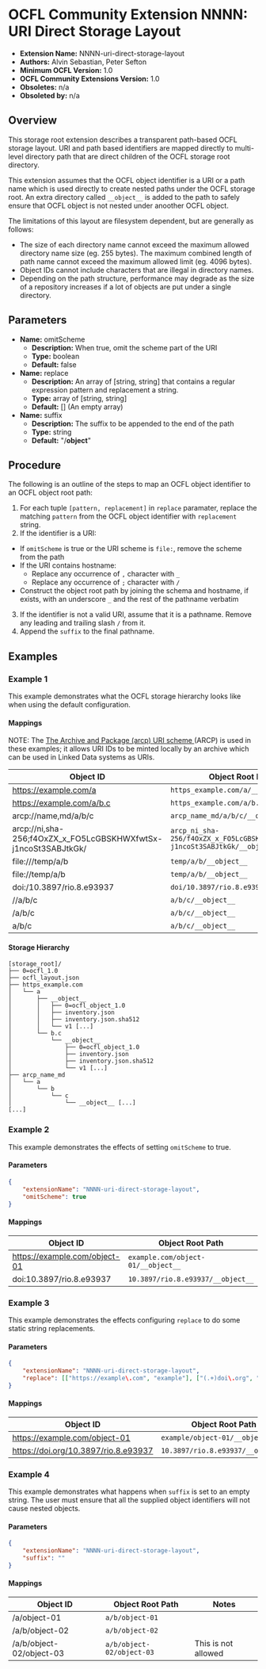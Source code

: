 # OCFL Community Extension NNNN: URI Direct Storage Layout

  * **Extension Name:** NNNN-uri-direct-storage-layout
  * **Authors:** Alvin Sebastian, Peter Sefton
  * **Minimum OCFL Version:** 1.0
  * **OCFL Community Extensions Version:** 1.0
  * **Obsoletes:** n/a
  * **Obsoleted by:** n/a

## Overview

This storage root extension describes a transparent path-based OCFL storage layout. URI and path based identifiers are mapped directly to multi-level directory path that are direct children of the OCFL storage root directory.

This extension assumes that the OCFL object identifier is a URI or a path name which is used directly to create nested paths under the OCFL storage root. An extra directory called `__object__` is added to the path to safely ensure that OCFL object is not nested under anoother OCFL object.

The limitations of this layout are filesystem dependent, but are generally as follows:

* The size of each directory name cannot exceed the maximum allowed directory name size (eg. 255 bytes). The maximum combined length of path name cannot exceed the maximum allowed limit (eg. 4096 bytes).
* Object IDs cannot include characters that are illegal in directory names.
* Depending on the path structure, performance may degrade as the size of a repository increases if a lot of objects are put under a single directory.


## Parameters

* **Name:** omitScheme
  * **Description:** When true, omit the scheme part of the URI
  * **Type:** boolean
  * **Default:** false
* **Name:** replace
  * **Description:** An array of [string, string] that contains a regular expression pattern and replacement a string.
  * **Type:** array of [string, string]
  * **Default:** [] (An empty array)
* **Name:** suffix
  * **Description:** The suffix to be appended to the end of the path
  * **Type:** string
  * **Default:** "/__object__"

## Procedure

The following is an outline of the steps to map an OCFL object identifier to an OCFL object root path:
1. For each tuple `[pattern, replacement]` in `replace` paramater, replace the matching `pattern` from the OCFL object identifier with `replacement` string.
2. If the identifier is a URI:
  * If `omitScheme` is true or the URI scheme is `file:`, remove the scheme from the path
  * If the URI contains hostname:
      * Replace any occurrence of `,` character with `_`
      * Replace any occurrence of `;` character with `/`
  * Construct the object root path by joining the schema and hostname, if exists, with an underscore `_` and the rest of the pathname verbatim
3. If the identifier is not a valid URI, assume that it is a pathname. Remove any leading and trailing slash `/` from it.
4. Append the `suffix` to the final pathname.

## Examples
### Example 1

This example demonstrates what the OCFL storage hierarchy looks like when using the default configuration.

#### Mappings

NOTE: The [The Archive and Package (arcp) URI scheme
](https://www.research.manchester.ac.uk/portal/files/76956641/arcp.html) (ARCP) is used in these examples; it allows URI IDs to be minted locally by an archive which can be used in Linked Data systems as URIs.

| Object ID | Object Root Path |
| --- | --- |
| https://example.com/a | `https_example.com/a/__object__` |
| https://example.com/a/b.c | `https_example.com/a/b.c/__object__` |
| arcp://name,md/a/b/c | `arcp_name_md/a/b/c/__object__` |
| arcp://ni,sha-256;f4OxZX_x_FO5LcGBSKHWXfwtSx-j1ncoSt3SABJtkGk/ | `arcp_ni_sha-256/f4OxZX_x_FO5LcGBSKHWXfwtSx-j1ncoSt3SABJtkGk/__object__` |
| file:///temp/a/b | `temp/a/b/__object__` |
| file://temp/a/b | `temp/a/b/__object__` |
| doi:/10.3897/rio.8.e93937 | `doi/10.3897/rio.8.e93937/__object__` |
| //a/b/c | `a/b/c/__object__` |
| /a/b/c | `a/b/c/__object__` |
| a/b/c | `a/b/c/__object__` |

#### Storage Hierarchy

```
[storage_root]/
├── 0=ocfl_1.0
├── ocfl_layout.json
├── https_example.com
│   └── a
│       ├── __object__
│       │   ├── 0=ocfl_object_1.0
│       │   ├── inventory.json
│       │   ├── inventory.json.sha512
│       │   └── v1 [...]
│       └── b.c
│           └── __object__
│               ├── 0=ocfl_object_1.0
│               ├── inventory.json
│               ├── inventory.json.sha512
│               └── v1 [...]
├── arcp_name_md
│   └── a
│       └── b
│           └── c
│               └── __object__ [...]
[...]
```

### Example 2

This example demonstrates the effects of setting `omitScheme` to true.

#### Parameters

```json
{
    "extensionName": "NNNN-uri-direct-storage-layout",
    "omitScheme": true
}
```

#### Mappings

| Object ID | Object Root Path |
| --- | --- |
| https://example.com/object-01 | `example.com/object-01/__object__` |
| doi:10.3897/rio.8.e93937 | `10.3897/rio.8.e93937/__object__` |

### Example 3

This example demonstrates the effects configuring `replace` to do some static string replacements.

#### Parameters

```json
{
    "extensionName": "NNNN-uri-direct-storage-layout",
    "replace": [["https://example\.com", "example"], ["(.+)doi\.org", ""]]
}
```

#### Mappings

| Object ID | Object Root Path |
| --- | --- |
| https://example.com/object-01 | `example/object-01/__object__` |
| https://doi.org/10.3897/rio.8.e93937 | `10.3897/rio.8.e93937/__object__` |

### Example 4



This example demonstrates what happens when `suffix` is set to an empty string. The user must ensure that all the supplied object identifiers will not cause nested objects.

#### Parameters

```json
{
    "extensionName": "NNNN-uri-direct-storage-layout",
    "suffix": ""
}
```

#### Mappings

| Object ID | Object Root Path | Notes
| --- | --- | --- |
| /a/object-01 | `a/b/object-01` | |
| /a/b/object-02 | `a/b/object-02` | |
| /a/b/object-02/object-03 | `a/b/object-02/object-03` | This is not allowed |
